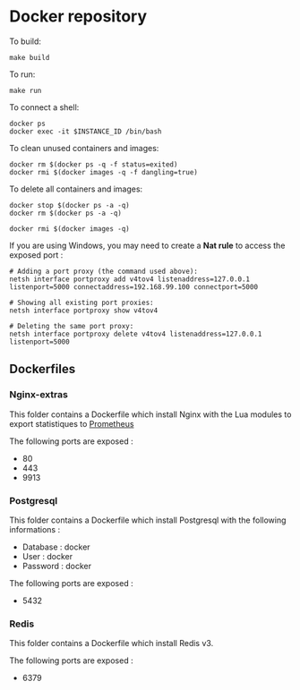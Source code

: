 # Docker repository

To build:
```
make build
```

To run:
```
make run
```

To connect a shell:
```
docker ps
docker exec -it $INSTANCE_ID /bin/bash
```

To clean unused containers and images:

```
docker rm $(docker ps -q -f status=exited)
docker rmi $(docker images -q -f dangling=true)
```

To delete all containers and images:

```
docker stop $(docker ps -a -q)
docker rm $(docker ps -a -q)

docker rmi $(docker images -q)
```

If you are using Windows, you may need to create a **Nat rule** to access the exposed port : 

```
# Adding a port proxy (the command used above):
netsh interface portproxy add v4tov4 listenaddress=127.0.0.1 listenport=5000 connectaddress=192.168.99.100 connectport=5000

# Showing all existing port proxies:
netsh interface portproxy show v4tov4

# Deleting the same port proxy:
netsh interface portproxy delete v4tov4 listenaddress=127.0.0.1 listenport=5000
```

## Dockerfiles 

### Nginx-extras

This folder contains a Dockerfile which install Nginx with the Lua modules to export statistiques to [Prometheus](https://prometheus.io/docs/introduction/install/)

The following ports are exposed :
  * 80
  * 443
  * 9913

### Postgresql

This folder contains a Dockerfile which install Postgresql with the following informations :
  * Database : docker
  * User : docker
  * Password : docker

The following ports are exposed :
  * 5432

### Redis

This folder contains a Dockerfile which install Redis v3.

The following ports are exposed :
  * 6379
